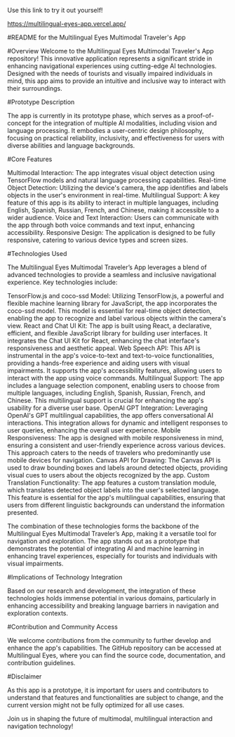 Use this link to try it out yourself! 

https://multilingual-eyes-app.vercel.app/ 


#README for the Multilingual Eyes Multimodal Traveler's App

#Overview
Welcome to the Multilingual Eyes Multimodal Traveler's App repository! This innovative application represents a significant stride in enhancing navigational experiences using cutting-edge AI technologies. Designed with the needs of tourists and visually impaired individuals in mind, this app aims to provide an intuitive and inclusive way to interact with their surroundings.

#Prototype Description

The app is currently in its prototype phase, which serves as a proof-of-concept for the integration of multiple AI modalities, including vision and language processing. It embodies a user-centric design philosophy, focusing on practical reliability, inclusivity, and effectiveness for users with diverse abilities and language backgrounds.

#Core Features

Multimodal Interaction: The app integrates visual object detection using TensorFlow models and natural language processing capabilities.
Real-time Object Detection: Utilizing the device's camera, the app identifies and labels objects in the user's environment in real-time.
Multilingual Support: A key feature of this app is its ability to interact in multiple languages, including English, Spanish, Russian, French, and Chinese, making it accessible to a wider audience.
Voice and Text Interaction: Users can communicate with the app through both voice commands and text input, enhancing accessibility.
Responsive Design: The application is designed to be fully responsive, catering to various device types and screen sizes.

#Technologies Used

The Multilingual Eyes Multimodal Traveler’s App leverages a blend of advanced technologies to provide a seamless and inclusive navigational experience. Key technologies include:

TensorFlow.js and coco-ssd Model: Utilizing TensorFlow.js, a powerful and flexible machine learning library for JavaScript, the app incorporates the coco-ssd model. This model is essential for real-time object detection, enabling the app to recognize and label various objects within the camera's view.
React and Chat UI Kit: The app is built using React, a declarative, efficient, and flexible JavaScript library for building user interfaces. It integrates the Chat UI Kit for React, enhancing the chat interface's responsiveness and aesthetic appeal.
Web Speech API: This API is instrumental in the app's voice-to-text and text-to-voice functionalities, providing a hands-free experience and aiding users with visual impairments. It supports the app's accessibility features, allowing users to interact with the app using voice commands.
Multilingual Support: The app includes a language selection component, enabling users to choose from multiple languages, including English, Spanish, Russian, French, and Chinese. This multilingual support is crucial for enhancing the app's usability for a diverse user base.
OpenAI GPT Integration: Leveraging OpenAI's GPT multilingual capabilities, the app offers conversational AI interactions. This integration allows for dynamic and intelligent responses to user queries, enhancing the overall user experience.
Mobile Responsiveness: The app is designed with mobile responsiveness in mind, ensuring a consistent and user-friendly experience across various devices. This approach caters to the needs of travelers who predominantly use mobile devices for navigation.
Canvas API for Drawing: The Canvas API is used to draw bounding boxes and labels around detected objects, providing visual cues to users about the objects recognized by the app.
Custom Translation Functionality: The app features a custom translation module, which translates detected object labels into the user's selected language. This feature is essential for the app's multilingual capabilities, ensuring that users from different linguistic backgrounds can understand the information presented.

The combination of these technologies forms the backbone of the Multilingual Eyes Multimodal Traveler’s App, making it a versatile tool for navigation and exploration. The app stands out as a prototype that demonstrates the potential of integrating AI and machine learning in enhancing travel experiences, especially for tourists and individuals with visual impairments.

#Implications of Technology Integration

Based on our research and development, the integration of these technologies holds immense potential in various domains, particularly in enhancing accessibility and breaking language barriers in navigation and exploration contexts.

#Contribution and Community Access

We welcome contributions from the community to further develop and enhance the app's capabilities. The GitHub repository can be accessed at Multilingual Eyes, where you can find the source code, documentation, and contribution guidelines.

#Disclaimer

As this app is a prototype, it is important for users and contributors to understand that features and functionalities are subject to change, and the current version might not be fully optimized for all use cases.

Join us in shaping the future of multimodal, multilingual interaction and navigation technology!
